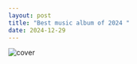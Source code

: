 ```yaml
---
layout: post
title: "Best music album of 2024 "
date: 2024-12-29
---
```


<img src="assets/images.linkin-park-from-zero.jgp" alt="cover" />
